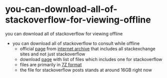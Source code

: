 # you-can-download-all-of-stackoverflow-for-viewing-offline
you can download all of stackoverflow for viewing offline

- you can download all of stackoverflow to consult while offline
    - official [page](https://archive.org/details/stackexchange) from [internet archive](https://archive.org/) that includes all stackexchange sites and not just stackoverflow
    - download [page](https://archive.org/download/stackexchange) with list of files which includes one for stackoverflow
    - files are primarily in [7Z format](https://en.wikipedia.org/wiki/7z)
    - the file for stackoverflow posts stands at around 16GB right now
